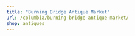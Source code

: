 ```yaml
---
title: "Burning Bridge Antique Market"
url: /columbia/burning-bridge-antique-market/
shop: antiques
---
```

